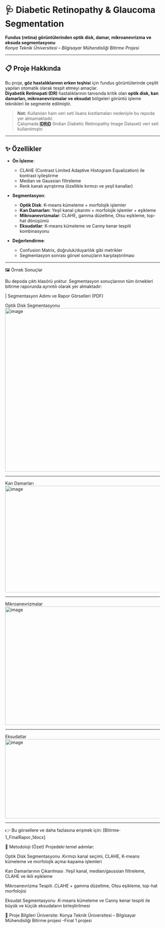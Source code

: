 # 🩺 Diabetic Retinopathy & Glaucoma Segmentation  
**Fundus (retina) görüntülerinden optik disk, damar, mikroanevrizma ve eksuda segmentasyonu**  
*Konya Teknik Üniversitesi – Bilgisayar Mühendisliği Bitirme Projesi*

---

## 📋 Proje Hakkında
Bu proje, **göz hastalıklarının erken teşhisi** için fundus görüntülerinde çeşitli yapıları otomatik olarak tespit etmeyi amaçlar.  
 **Diyabetik Retinopati (DR)** hastalıklarının tanısında kritik olan **optik disk, kan damarları, mikroanevrizmalar ve eksudat** bölgeleri görüntü işleme teknikleri ile segmente edilmiştir.

> **Not:** Kullanılan ham veri seti lisans kısıtlamaları nedeniyle bu repoda yer almamaktadır.  
> Çalışmada **[IDRiD](https://idrid.grand-challenge.org/)** (Indian Diabetic Retinopathy Image Dataset) veri seti kullanılmıştır.

---

## ✨ Özellikler
- **Ön İşleme**:  
  - CLAHE (Contrast Limited Adaptive Histogram Equalization) ile kontrast iyileştirme  
  - Median ve Gaussian filtreleme  
  - Renk kanalı ayrıştırma (özellikle kırmızı ve yeşil kanallar)

- **Segmentasyon**:  
  - **Optik Disk**: K-means kümeleme + morfolojik işlemler  
  - **Kan Damarları**: Yeşil kanal çıkarımı + morfolojik işlemler + eşikleme  
  - **Mikroanevrizmalar**: CLAHE, gamma düzeltme, Otsu eşikleme, top-hat dönüşümü  
  - **Eksudatlar**: K-means kümeleme ve Canny kenar tespiti kombinasyonu

- **Değerlendirme**:  
  - Confusion Matrix, doğruluk/duyarlılık gibi metrikler
  - Segmentasyon sonrası görsel sonuçların karşılaştırılması

---
🖼️ Örnek Sonuçlar

Bu depoda çıktı klasörü yoktur. Segmentasyon sonuçlarının tüm örnekleri bitirme raporunda ayrıntılı olarak yer almaktadır:

| Segmentasyon Adımı  ve Rapor Görselleri (PDF) 


Optik Disk Segmentasyonu
   <img width="1050" height="533" alt="image" src="https://github.com/user-attachments/assets/838dd68a-2c39-475c-8160-41b8eb94fd67" />

---------------------------------------------------------------------------------------------------------------------------------------------------
Kan Damarları
   <img width="522" height="347" alt="image" src="https://github.com/user-attachments/assets/fabcdddb-664c-4cfe-b721-0bac2dad4ccc" />

----------------------------------------------------------------------------------------------------------------------------------------------------
Mikroanevrizmalar 
   <img width="581" height="386" alt="image" src="https://github.com/user-attachments/assets/d36711b1-b6fc-4881-931f-be1e3817fcd9" />

----------------------------------------------------------------------------------------------------------------------------------------------------
Eksudatlar 
   <img width="619" height="258" alt="image" src="https://github.com/user-attachments/assets/c4589db4-7017-4388-9f0a-256ee6100a02" />

---------------------------------------------------------------------------------------------------------------------------------------------------


👉 Bu görsellere ve daha fazlasına  erişmek için: [Bitirme-1_FinalRapor_1docx] 

🔬 Metodoloji (Özet)
Projedeki temel adımlar:

Optik Disk Segmentasyonu
  .Kırmızı kanal seçimi, CLAHE, K-means kümeleme ve morfolojik açma-kapama işlemleri

Kan Damarlarının Çıkarılması
  .Yeşil kanal, median/gaussian filtreleme, CLAHE ve ikili eşikleme

Mikroanevrizma Tespiti
  .CLAHE + gamma düzeltme, Otsu eşikleme, top-hat morfolojisi

Eksudat Segmentasyonu
  .K-means kümeleme ve Canny kenar tespiti ile büyük ve küçük eksudaların birleştirilmesi



🏫 Proje Bilgileri
Üniversite: Konya Teknik Üniversitesi – Bilgisayar Mühendisliği
Bitirme projesi -Final 1 projesi 


